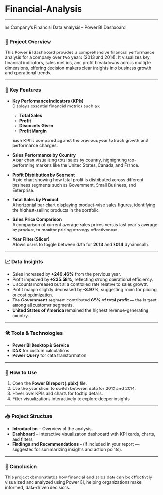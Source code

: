 # Financial-Analysis
---

 📊 Company’s Financial Data Analysis – Power BI Dashboard

### 📌 Project Overview  
This Power BI dashboard provides a comprehensive financial performance analysis for a company over two years (2013 and 2014). It visualizes key financial indicators, sales metrics, and profit breakdowns across multiple dimensions, offering decision-makers clear insights into business growth and operational trends.

---

### 📑 Key Features

- **Key Performance Indicators (KPIs)**  
  Displays essential financial metrics such as:
  - **Total Sales**
  - **Profit**
  - **Discounts Given**
  - **Profit Margin**
  
  Each KPI is compared against the previous year to track growth and performance changes.

- **Sales Performance by Country**  
  A bar chart visualizing total sales by country, highlighting top-performing markets like the United States, Canada, and France.

- **Profit Distribution by Segment**  
  A pie chart showing how total profit is distributed across different business segments such as Government, Small Business, and Enterprise.

- **Total Sales by Product**  
  A horizontal bar chart displaying product-wise sales figures, identifying the highest-selling products in the portfolio.

- **Sales Price Comparison**  
  A comparison of current average sales prices versus last year's average by product, to monitor pricing strategy effectiveness.

- **Year Filter (Slicer)**  
  Allows users to toggle between data for **2013** and **2014** dynamically.

---

### 📈 Data Insights

- Sales increased by **+249.46%** from the previous year.
- Profit improved by **+235.58%**, reflecting strong operational efficiency.
- Discounts increased but at a controlled rate relative to sales growth.
- Profit margin slightly decreased by **-3.97%**, suggesting room for pricing or cost optimization.
- The **Government** segment contributed **65% of total profit** — the largest among all customer segments.
- **United States of America** remained the highest revenue-generating country.

---

### 🛠️ Tools & Technologies

- **Power BI Desktop & Service**
- **DAX** for custom calculations
- **Power Query** for data transformation

---

### 📌 How to Use

1. Open the **Power BI report (.pbix)** file.
2. Use the year slicer to switch between data for 2013 and 2014.
3. Hover over KPIs and charts for tooltip details.
4. Filter visualizations interactively to explore deeper insights.

---

### 📥 Project Structure

- **Introduction** – Overview of the analysis.
- **Dashboard** – Interactive visualization dashboard with KPI cards, charts, and filters.
- **Findings and Recommendations** – (if included in your report — suggested for summarizing insights and action points).

---

### 📌 Conclusion

This project demonstrates how financial and sales data can be effectively visualized and analyzed using Power BI, helping organizations make informed, data-driven decisions.
